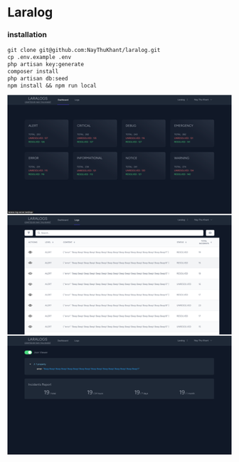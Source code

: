 # Laralog

### installation

```
git clone git@github.com:NayThuKhant/laralog.git
cp .env.example .env
php artisan key:generate
composer install
php artisan db:seed 
npm install && npm run local
```

![Dashboard](docs/screenshots/dashboard.png)
![Logs](docs/screenshots/logs.png)
![Log](docs/screenshots/log.png)




